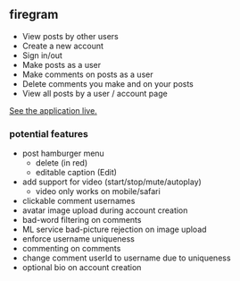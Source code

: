 ## firegram

- View posts by other users
- Create a new account
- Sign in/out
- Make posts as a user
- Make comments on posts as a user
- Delete comments you make and on your posts
- View all posts by a user / account page

[See the application live.](https://firegram-62656.web.app/)

### potential features

- post hamburger menu
  - delete (in red)
  - editable caption (Edit)
- add support for video (start/stop/mute/autoplay)
  - video only works on mobile/safari
- clickable comment usernames
- avatar image upload during account creation
- bad-word filtering on comments
- ML service bad-picture rejection on image upload
- enforce username uniqueness
- commenting on comments
- change comment userId to username due to uniqueness
- optional bio on account creation
